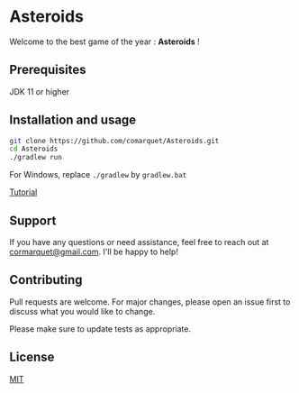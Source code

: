 # Asteroids

Welcome to the best game of the year : **Asteroids** !

## Prerequisites

JDK 11 or higher

## Installation and usage

```sh
git clone https://github.com/comarquet/Asteroids.git
cd Asteroids
./gradlew run
```
For Windows, replace `./gradlew` by `gradlew.bat`

[Tutorial](tutorial.md)

## Support

If you have any questions or need assistance, feel free to reach out at cormarquet@gmail.com. I'll be happy to help!

## Contributing

Pull requests are welcome. For major changes, please open an issue first to discuss what you would like to change.

Please make sure to update tests as appropriate.

## License

[MIT](LICENSE)
